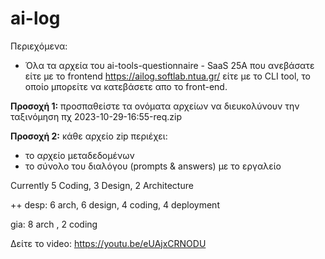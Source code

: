 # ai-log

Περιεχόμενα:

- Όλα τα αρχεία του ai-tools-questionnaire - SaaS 25A που ανεβάσατε είτε με το frontend https://ailog.softlab.ntua.gr/ είτε με το CLI tool, το οποίο μπορείτε να κατεβάσετε απο το front-end.

**Προσοχή 1:** προσπαθείστε τα ονόματα αρχείων να διευκολύνουν την ταξινόμηση πχ 2023-10-29-16:55-req.zip

**Προσοχή 2:** κάθε αρχείο zip περιέχει:

- το αρχείο μεταδεδομένων
- το σύνολο του διαλόγου (prompts & answers) με το εργαλείο

Currently 5 Coding, 3 Design, 2 Architecture

++ desp: 6 arch, 6 design, 4 coding, 4 deployment

gia: 8 arch , 2 coding

Δείτε το video: https://youtu.be/eUAjxCRNODU
